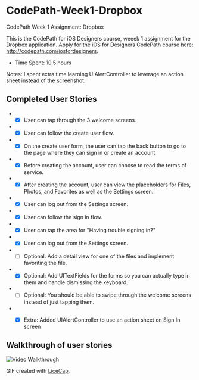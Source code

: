 # CodePath-Week1-Dropbox
CodePath Week 1 Assignment: Dropbox

This is the CodePath for iOS Designers course, weeek 1 assignment for the Dropbox application. Apply for the iOS for Designers CodePath course here: http://codepath.com/iosfordesigners.

+ Time Spent: 10.5 hours

Notes: I spent extra time learning UIAlertController to leverage an action sheet instead of the screenshot. 

## Completed User Stories
+ *[x] User can tap through the 3 welcome screens.
+ *[x] User can follow the create user flow.
+ *[x] On the create user form, the user can tap the back button to go to the page where they can sign in or create an account.
+ *[x] Before creating the account, user can choose to read the terms of service.
+ *[x] After creating the account, user can view the placeholders for Files, Photos, and Favorites as well as the Settings screen.
+ *[x] User can log out from the Settings screen.
+ *[x] User can follow the sign in flow.
+ *[x] User can tap the area for "Having trouble signing in?"
+ *[x] User can log out from the Settings screen.
+ *[ ] Optional: Add a detail view for one of the files and implement favoriting the file.
+ *[x] Optional: Add UITextFields for the forms so you can actually type in them and handle dismissing the keyboard.
+ *[ ] Optional: You should be able to swipe through the welcome screens instead of just tapping them.
+ *[x] Extra: Added UIAlertController to use an action sheet on Sign In screen


## Walkthrough of user stories
![Video Walkthrough](dropbox-mh.gif)

GIF created with [LiceCap](http://www.cockos.com/licecap/).
